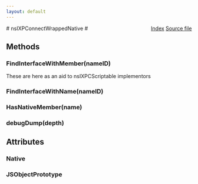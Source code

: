 ```yaml
---
layout: default
---
```

<div class='links' style='float:right'><a href="../index.html">Index</a>
<a href="http://dxr.mozilla.org/mozilla-central/source/js/xpconnect/idl/nsIXPConnect.idl">Source file</a>
</div>
# nsIXPConnectWrappedNative #

## Methods ##

### FindInterfaceWithMember(nameID) ###
  
These are here as an aid to nsIXPCScriptable implementors  
  

### FindInterfaceWithName(nameID) ###

### HasNativeMember(name) ###

### debugDump(depth) ###

## Attributes ##

### Native ###

### JSObjectPrototype ###
